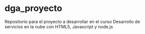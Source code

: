 # dga_proyecto
Repositorio para el proyecto a desarrollar en el curso Desarrollo de servicios en la nube con HTML5, Javascript y node.js
